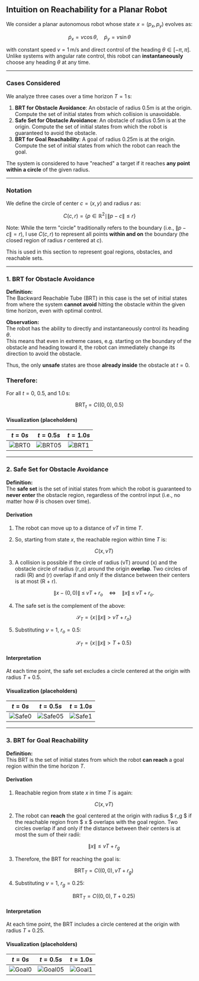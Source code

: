 ## Intuition on Reachability for a Planar Robot

We consider a planar autonomous robot whose state $x=(p_x, p_y)$ evolves as:

$$
\dot p_x = v \cos\theta, \quad \dot p_y = v \sin\theta
$$

with constant speed $v = 1$ m/s and direct control of the heading $\theta \in [-\pi, \pi]$. Unlike systems with angular rate control, this robot can **instantaneously** choose any heading $\theta$ at any time.

---

### Cases Considered

We analyze three cases over a time horizon $T = 1$ s:

1. **BRT for Obstacle Avoidance**: An obstacle of radius 0.5m is at the origin. Compute the set of initial states from which collision is unavoidable.
2. **Safe Set for Obstacle Avoidance**: An obstacle of radius 0.5m is at the origin. Compute the set of initial states from which the robot is guaranteed to avoid the obstacle.
3. **BRT for Goal Reachability**: A goal of radius 0.25m is at the origin. Compute the set of initial states from which the robot can reach the goal.


The system is considered to have "reached" a target if it reaches **any point within a circle** of the given radius.

---

### Notation

We define the circle of center $c = (x, y)$ and radius $r$ as:

$$
C(c, r) = \{ p \in \mathbb{R}^2 \mid \|p - c\| \leq r \}
$$

Note: While the term "circle" traditionally refers to the boundary (i.e., $\|p - c\| = r$), I use $C(c, r)$ to represent all points **within and on** the boundary (the closed region of radius $r$ centered at $c$). 

This is used in this section to represent goal regions, obstacles, and reachable sets.

---

### 1. BRT for Obstacle Avoidance

**Definition:**  
The Backward Reachable Tube (BRT) in this case is the set of initial states from where the system **cannot avoid** hitting the obstacle within the given time horizon, even with optimal control.

**Observation:**  
The robot has the ability to directly and instantaneously control its heading $\theta$.  
This means that even in extreme cases, e.g. starting on the boundary of the obstacle and heading toward it, the robot can immediately change its direction to avoid the obstacle.  

Thus, the only **unsafe** states are those **already inside** the obstacle at $t=0$.

### Therefore:

For all $t = 0$, $0.5$, and $1.0$ s:

$$
\text{BRT}_{t} = C\left((0, 0),\, 0.5\right)
$$

#### Visualization (placeholders)

| $t = 0s$ | $t = 0.5s$ | $t = 1.0s$ |
|:--------:|:-----------:|:-----------:|
| ![BRT0]() | ![BRT05]()  | ![BRT1]()   |

---

### 2. Safe Set for Obstacle Avoidance

**Definition:**  
The **safe set** is the set of initial states from which the robot is guaranteed to **never enter** the obstacle region, regardless of the control input (i.e., no matter how $\theta$ is chosen over time).

#### Derivation

1. The robot can move up to a distance of $vT$ in time $T$.

2. So, starting from state $x$, the reachable region within time $T$ is:

   $$
   C(x, vT)
   $$

3. A collision is possible if the circle of radius \(vT\) around \(x\) and the obstacle circle of radius \(r_o\) around the origin **overlap**. Two circles of radii \(R\) and \(r\) overlap if and only if the distance between their centers is at most \(R + r\).

   $$
   \|x - (0,0)\| \;\le\; vT + r_o
   \quad\Longleftrightarrow\quad
   \|x\|\;\le\;vT + r_o.
   $$

4. The safe set is the complement of the above:

   $$
   \mathcal{S}_T = \left\{ x \mid \|x\| > vT + r_o \right\}
   $$

5. Substituting $v = 1$, $r_o = 0.5$:

   $$
   \mathcal{S}_T = \left\{ x \mid \|x\| > T + 0.5 \right\}
   $$

#### Interpretation

At each time point, the safe set excludes a circle centered at the origin with radius $T + 0.5$.

#### Visualization (placeholders)

| $t = 0s$ | $t = 0.5s$ | $t = 1.0s$ |
|:--------:|:-----------:|:-----------:|
| ![Safe0]() | ![Safe05]() | ![Safe1]()  |

---

### 3. BRT for Goal Reachability

**Definition:**  
This BRT is the set of initial states from which the robot **can reach** a goal region within the time horizon $T$.

#### Derivation

1. Reachable region from state $x$ in time $T$ is again:

   $$
   C(x, vT)
   $$

2. The robot can **reach** the goal centered at the origin with radius $ r_g $ if the reachable region from $ x $ overlaps with the goal region. Two circles overlap if and only if the distance between their centers is at most the sum of their radii:

   $$
   \|x\| \leq vT + r_g
   $$

4. Therefore, the BRT for reaching the goal is:

   $$
   \text{BRT}_T = C\left((0, 0),\, vT + r_g\right)
   $$

5. Substituting $v = 1$, $r_g = 0.25$:

   $$
   \text{BRT}_T = C\left((0, 0),\, T + 0.25\right)
   $$

#### Interpretation
At each time point, the BRT includes a circle centered at the origin with radius $T + 0.25$.

#### Visualization (placeholders)

| $t = 0s$ | $t = 0.5s$ | $t = 1.0s$ |
|:--------:|:-----------:|:-----------:|
| ![Goal0]() | ![Goal05]() | ![Goal1]()  |
